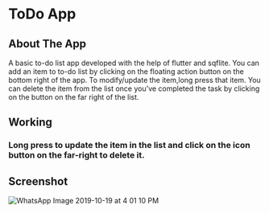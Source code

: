 # ToDo App

## About The App

A basic to-do list app developed with the help of flutter and sqflite.
You can add an item to to-do list by clicking on the floating action button on the bottom right of the app.
To modify/update the item,long press that item.
You can delete the item from the list once you've completed the task by clicking on the button on the far right of the list.

## Working

### Long press to update the item in the list and click on the icon button on the far-right to delete it.



## Screenshot

![WhatsApp Image 2019-10-19 at 4 01 10 PM](https://user-images.githubusercontent.com/44740658/67143514-c620f200-f289-11e9-9c72-06140b1d10ae.jpeg)

